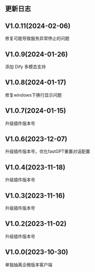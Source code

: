 ## 更新日志
## V1.0.11(2024-02-06)
修复可能导致服务异常停止的问题

## V1.0.9(2024-01-26)

添加 Dify 多模态支持

## V1.0.8(2024-01-17)

修复windows下换行显示问题

## V1.0.7(2024-01-15)

升级插件版本号

## V1.0.6(2023-12-07)

升级插件版本号，优化fastGPT重置对话配置

## V1.0.4(2023-11-18)

升级插件版本号

## V1.0.3(2023-11-16)

升级插件版本号

## V1.0.2(2023-11-02)

升级插件版本号

## V1.0.0(2023-10-30)

单独抽离企微版本客户端
